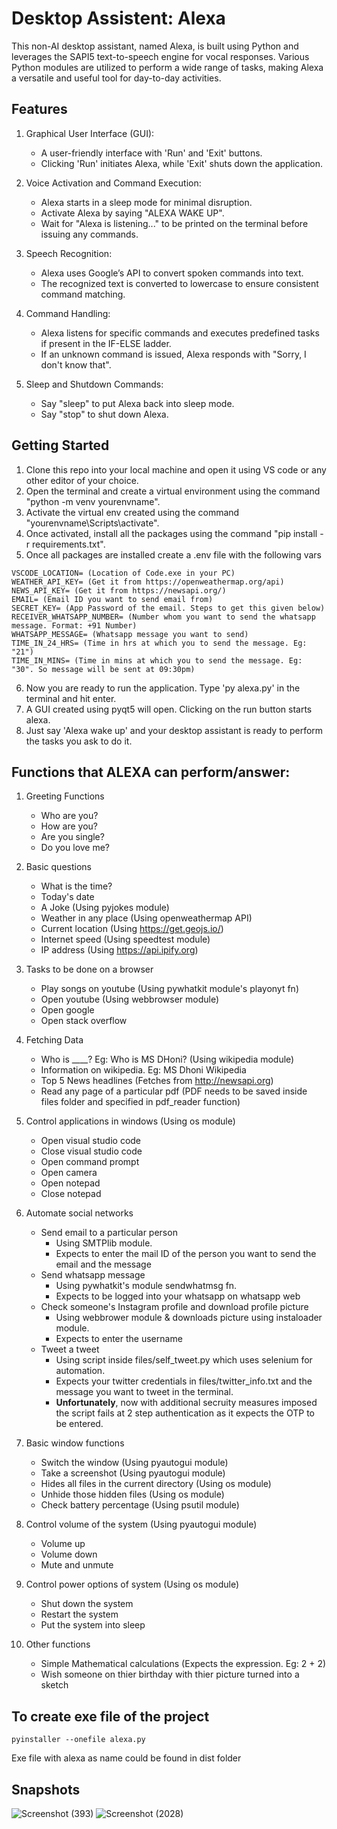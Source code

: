 # Desktop Assistent: Alexa
This non-AI desktop assistant, named Alexa, is built using Python and leverages the SAPI5 text-to-speech engine for vocal responses. Various Python modules are utilized to perform a wide range of tasks, making Alexa a versatile and useful tool for day-to-day activities.

## Features
1. Graphical User Interface (GUI):  
   - A user-friendly interface with 'Run' and 'Exit' buttons.  
   - Clicking 'Run' initiates Alexa, while 'Exit' shuts down the application.  

2. Voice Activation and Command Execution:
   - Alexa starts in a sleep mode for minimal disruption.
   - Activate Alexa by saying "ALEXA WAKE UP".
   - Wait for "Alexa is listening..." to be printed on the terminal before issuing any commands.

3. Speech Recognition:
   - Alexa uses Google’s API to convert spoken commands into text.
   - The recognized text is converted to lowercase to ensure consistent command matching.

4. Command Handling:
   - Alexa listens for specific commands and executes predefined tasks if present in the IF-ELSE ladder.
   - If an unknown command is issued, Alexa responds with "Sorry, I don't know that".

5. Sleep and Shutdown Commands:
   - Say "sleep" to put Alexa back into sleep mode.
   - Say "stop" to shut down Alexa.

## Getting Started
1. Clone this repo into your local machine and open it using VS code or any other editor of your choice.
2. Open the terminal and create a virtual environment using the command "python -m venv yourenvname".
3. Activate the virtual env created using the command "yourenvname\Scripts\activate".
4. Once activated, install all the packages using the command "pip install -r requirements.txt".
5. Once all packages are installed create a .env file with the following vars
```
VSCODE_LOCATION= (Location of Code.exe in your PC)
WEATHER_API_KEY= (Get it from https://openweathermap.org/api)
NEWS_API_KEY= (Get it from https://newsapi.org/)
EMAIL= (Email ID you want to send email from)
SECRET_KEY= (App Password of the email. Steps to get this given below)
RECEIVER_WHATSAPP_NUMBER= (Number whom you want to send the whatsapp message. Format: +91 Number)
WHATSAPP_MESSAGE= (Whatsapp message you want to send)
TIME_IN_24_HRS= (Time in hrs at which you to send the message. Eg: "21")
TIME_IN_MINS= (Time in mins at which you to send the message. Eg: "30". So message will be sent at 09:30pm)
```
6. Now you are ready to run the application. Type 'py alexa.py' in the terminal and hit enter.
7. A GUI created using pyqt5 will open. Clicking on the run button starts alexa.
8. Just say 'Alexa wake up' and your desktop assistant is ready to perform the tasks you ask to do it.


## Functions that ALEXA can perform/answer:  
1. Greeting Functions 
   - Who are you?  
   - How are you?  
   - Are you single?  
   - Do you love me?  
    
2. Basic questions  
   - What is the time?  
   - Today's date  
   - A Joke (Using pyjokes module) 
   - Weather in any place (Using openweathermap API)  
   - Current location (Using https://get.geojs.io/)
   - Internet speed (Using speedtest module)
   - IP address (Using https://api.ipify.org)
    
3. Tasks to be done on a browser  
   - Play songs on youtube (Using pywhatkit module's playonyt fn)
   - Open youtube (Using webbrowser module)    
   - Open google  
   - Open stack overflow  
    
4. Fetching Data  
   - Who is ____? Eg: Who is MS DHoni? (Using wikipedia module) 
   - Information on wikipedia. Eg: MS Dhoni Wikipedia  
   - Top 5 News headlines (Fetches from http://newsapi.org)  
   - Read any page of a particular pdf (PDF needs to be saved inside files folder and specified in pdf_reader function)
    
5. Control applications in windows (Using os module)   
   - Open visual studio code
   - Close visual studio code  
   - Open command prompt  
   - Open camera  
   - Open notepad  
   - Close notepad  
    
6. Automate social networks  
   - Send email to a particular person
      - Using SMTPlib module.
      - Expects to enter the mail ID of the person you want to send the email and the message  
   - Send whatsapp message
      - Using pywhatkit's module sendwhatmsg fn.
      - Expects to be logged into your whatsapp on whatsapp web
   - Check someone's Instagram profile and download profile picture
      - Using webbrower module & downloads picture using instaloader module.
      - Expects to enter the username
   - Tweet a tweet
      - Using script inside files/self_tweet.py which uses selenium for automation.
      - Expects your twitter credentials in files/twitter_info.txt and the message you want to tweet in the terminal.
      - **Unfortunately**, now with additional secruity measures imposed the script fails at 2 step authentication as it expects the OTP to be entered.
    
7. Basic window functions  
   - Switch the window (Using pyautogui module) 
   - Take a screenshot (Using pyautogui module)  
   - Hides all files in the current directory (Using os module) 
   - Unhide those hidden files (Using os module)
   - Check battery percentage (Using psutil module)  
    
8. Control volume of the system (Using pyautogui module)  
   - Volume up  
   - Volume down  
   - Mute and unmute  
    
9. Control power options of system (Using os module) 
   - Shut down the system  
   - Restart the system  
   - Put the system into sleep  
    
10. Other functions  
    - Simple Mathematical calculations (Expects the expression. Eg: 2 + 2) 
    - Wish someone on thier birthday with thier picture turned into a sketch  

## To create exe file of the project    
```
pyinstaller --onefile alexa.py
```  
Exe file with alexa as name could be found in dist folder

## Snapshots
![Screenshot (393)](https://github.com/pranith-rao/Alexa-Using-Python/assets/65860350/52571b06-c31b-4996-a3e4-7fa436b586d0)
![Screenshot (2028)](https://github.com/pranith-rao/Alexa-Using-Python/assets/65860350/14dda740-2609-4e4e-ba9e-8c1e8c0c9220)


